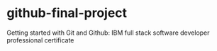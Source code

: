 # github-final-project
Getting started with Git and Github: IBM full stack software developer professional certificate
